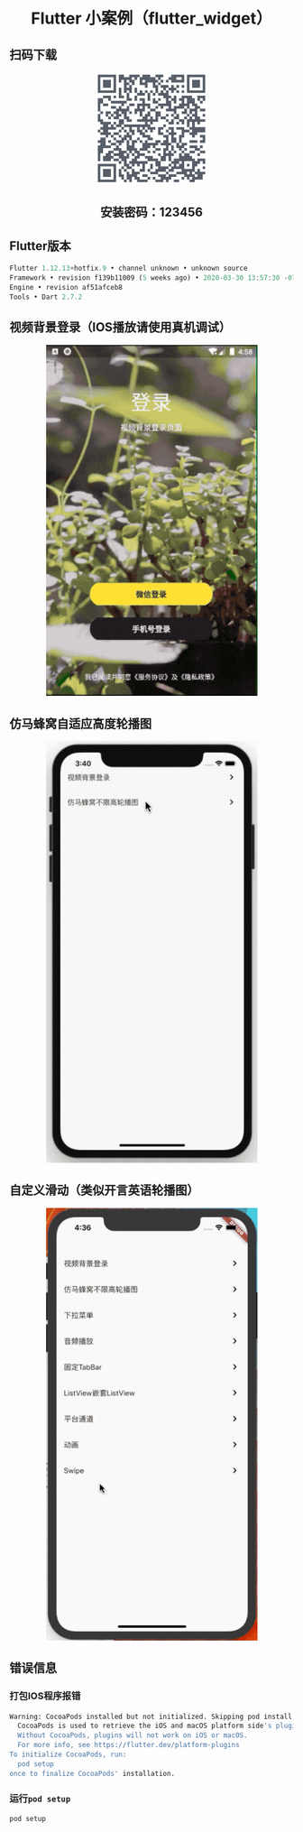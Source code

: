<h1 align="center">Flutter 小案例（flutter_widget）</h1>

## 扫码下载
<p align="center">
    <img width="200" title="Flutter" src="./picture/QRCode_258.png">
</p>
<h2 align="center">安装密码：123456</h2>

## Flutter版本

```dart
Flutter 1.12.13+hotfix.9 • channel unknown • unknown source
Framework • revision f139b11009 (5 weeks ago) • 2020-03-30 13:57:30 -0700
Engine • revision af51afceb8
Tools • Dart 2.7.2

```

## 视频背景登录（IOS播放请使用真机调试）

<p align="center">
    <img width="375" title="Flutter" src="./picture/login_video_demo.gif">
</p>

## 仿马蜂窝自适应高度轮播图

<p align="center">
    <img width="375" title="Flutter" src="./picture/auto_height_carousel.gif">
</p>

## 自定义滑动（类似开言英语轮播图）
<p align="center">
    <img width="375" title="Flutter" src="./picture/swipe.gif">
</p>

## 错误信息

### 打包IOS程序报错

```bash
Warning: CocoaPods installed but not initialized. Skipping pod install.
  CocoaPods is used to retrieve the iOS and macOS platform side's plugin code that responds to your plugin usage on the Dart side.
  Without CocoaPods, plugins will not work on iOS or macOS.
  For more info, see https://flutter.dev/platform-plugins
To initialize CocoaPods, run:
  pod setup
once to finalize CocoaPods' installation.
```

### 运行`pod setup`

```bash
pod setup
```

